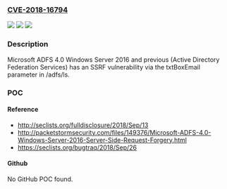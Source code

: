 ### [CVE-2018-16794](https://cve.mitre.org/cgi-bin/cvename.cgi?name=CVE-2018-16794)
![](https://img.shields.io/static/v1?label=Product&message=n%2Fa&color=blue)
![](https://img.shields.io/static/v1?label=Version&message=n%2Fa&color=blue)
![](https://img.shields.io/static/v1?label=Vulnerability&message=n%2Fa&color=brighgreen)

### Description

Microsoft ADFS 4.0 Windows Server 2016 and previous (Active Directory Federation Services) has an SSRF vulnerability via the txtBoxEmail parameter in /adfs/ls.

### POC

#### Reference
- http://seclists.org/fulldisclosure/2018/Sep/13
- http://packetstormsecurity.com/files/149376/Microsoft-ADFS-4.0-Windows-Server-2016-Server-Side-Request-Forgery.html
- https://seclists.org/bugtraq/2018/Sep/26

#### Github
No GitHub POC found.

